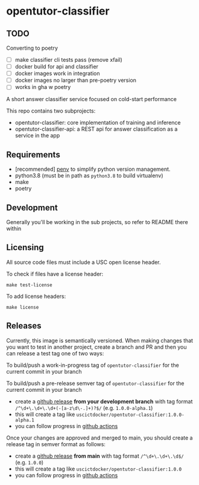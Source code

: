 # opentutor-classifier

## TODO

Converting to poetry

 - [ ] make classifier cli tests pass (remove xfail)
 - [ ] docker build for api and classifier
 - [ ] docker images work in integration
 - [ ] docker images no larger than pre-poetry version
 - [ ] works in gha w poetry

A short answer classifier service focused on cold-start performance

This repo contains two subprojects:

- opentutor-classifier: core implementation of training and inference
- opentutor-classifier-api: a REST api for answer classification as a service in the app

## Requirements

- [recommended] [penv](https://github.com/pyenv/pyenv-installer) to simplify python version management. 
- python3.8 (must be in path as `python3.8` to build virtualenv)
- make
- poetry

## Development

Generally you'll be working in the sub projects, so refer to README there within

## Licensing

All source code files must include a USC open license header.

To check if files have a license header:

```
make test-license
```

To add license headers:

```
make license
```

## Releases

Currently, this image is semantically versioned. When making changes that you want to test in another project, create a branch and PR and then you can release a test tag one of two ways:

To build/push a work-in-progress tag of `opentutor-classifier` for the current commit in your branch

To build/push a pre-release semver tag of `opentutor-classifier` for the current commit in your branch

- create a [github release](https://github.com/ICTLearningSciences/opentutor-classifier/releases/new) **from your development branch** with tag format `/^\d+\.\d+\.\d+(-[a-z\d\-.]+)?$/` (e.g. `1.0.0-alpha.1`)
- this will create a tag like `uscictdocker/opentutor-classifier:1.0.0-alpha.1`
- you can follow progress in [github actions](https://github.com/opentutor/opentutor-classifier/actions)


Once your changes are approved and merged to main, you should create a release tag in semver format as follows:

- create a [github release](https://github.com/ICTLearningSciences/opentutor-classifier/releases/new) **from main** with tag format `/^\d+\.\d+\.\d$/` (e.g. `1.0.0`)
- this will create a tag like `uscictdocker/opentutor-classifier:1.0.0`
- you can follow progress in [github actions](https://github.com/opentutor/opentutor-classifier/actions)

